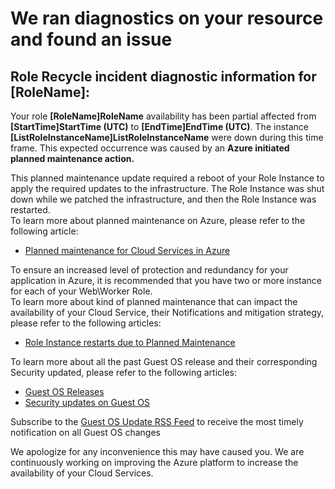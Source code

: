 <properties
	pageTitle="CloudServices RCA"
	description="RCA - Planned Maintenance - Role Recyle"
	infoBubbleText="Found recent reboot. See details on the right."
	service="microsoft.classiccompute"
	resource="domainnames"
	authors="chiragpa"
	displayOrder=""
	articleId="RoleRecycle_GuestOSUpdate_Some_Instances_Down"
    diagnosticScenario=" CloudServiceRolecyle"
	selfHelpType="rca"
	supportTopicIds="32422590"
	resourceTags=""
	productPesIds="13185"
	cloudEnvironments="public"
/>
# We ran diagnostics on your resource and found an issue

<!--issueDescription-->
## **Role Recycle incident diagnostic information for [RoleName]<!--($RoleName)-->:** ##

Your role **[RoleName]<!--($RoleName)-->RoleName<!--/$rolename-->** availability has been partial affected from **[StartTime]<!--($StartTime)-->StartTime<!--(/$StartTime)--> (UTC)**  to **[EndTime]<!--($EndTime)-->EndTime<!--(/$EndTime)--> (UTC)**.  The instance **[ListRoleInstanceName]<!--($ListRoleInstanceName)-->ListRoleInstanceName<!--(/$ListRoleInstanceName)-->**  were down during this time frame. This expected occurrence was caused by an **Azure initiated planned maintenance action.**  

<!--/issueDescription-->

This planned maintenance update required a reboot of your Role Instance to apply the required updates to the infrastructure. The Role Instance was shut down while we patched the infrastructure, and then the Role Instance was restarted.<br> 
To learn more about planned maintenance on Azure, please refer to the following article:<br>
* [Planned maintenance for Cloud Services in Azure ](https://blogs.msdn.microsoft.com/kwill/2012/09/19/role-instance-restarts-due-to-os-upgrades/)<br>

To ensure an increased level of protection and redundancy for your application in Azure, it is recommended that you have two or more instance for each of your Web\Worker Role.<br>
To learn more about kind of planned maintenance that can impact the availability of your Cloud Service, their Notifications and mitigation strategy, please refer to the following articles:<br>
* [Role Instance restarts due to Planned Maintenance](https://blogs.msdn.microsoft.com/kwill/2012/09/19/role-instance-restarts-due-to-os-upgrades/)<br>

To learn more about all the past Guest OS release and their corresponding Security updated, please refer to the following articles:<br>
* [Guest OS Releases](https://docs.microsoft.com/azure/cloud-services/cloud-services-guestos-update-matrix#releases)<br>
* [Security updates on Guest OS](https://docs.microsoft.com/azure/cloud-services/cloud-services-guestos-msrc-releases)<br>

Subscribe to the [Guest OS Update RSS Feed](https://docs.microsoft.com/azure/cloud-services/cloud-services-guestos-update-matrix) to receive the most timely notification on all Guest OS changes<br>

We apologize for any inconvenience this may have caused you. We are continuously working on improving the Azure platform to increase the availability of your Cloud Services.